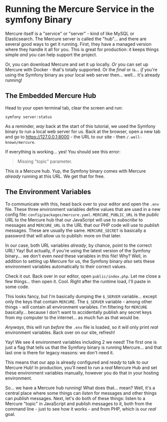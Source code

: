 # Running the Mercure Service in the symfony Binary

Mercure itself is a "service" or "server" - kind of like MySQL or Elasticsearch.
The Mercure server is called the "hub"... and there are several good ways to get
it running. First, they have a managed version where they handle it all for you.
This is great for production: it keeps things simple *and* you can help support
the project.

Or, you can download Mercure and set it up locally. *Or* you can set up Mercure
with Docker - that's totally supported. Or the *final* or is... *if* you're using
the Symfony binary as your local web server then... well... it's already running!

## The Embedded Mercure Hub

Head to your open terminal tab, clear the screen and run:

```terminal
symfony server:status
```

As a reminder, *way* back at the start of this tutorial, we used the Symfony
binary to run a local web server for us. Back at the browser, open a new tab
and go to https://127.0.0.1:8000 - the URL to our site - then `/.well-known/mercure`.

If everything is working... yes! You should see this error:

> Missing "topic" parameter.

This *is* a Mercure hub. Yup, the Symfony binary comes with Mercure *already*
running at this URL. We get that for free.

## The Environment Variables

To communicate with this, head back over to your editor and open the `.env` file.
These three environment variables define values that are used in a new
config file: `config/packages/mercure.yaml`. `MERCURE_PUBLIC_URL` is the
*public* URL to the Mercure hub that our JavaScript will use to *subscribe* to
messages and `MERCURE_URL` is the URL that our PHP code will use to *publish*
messages. These are usually the same. `MERCURE_SECRET` is basically a password
that will allow us to publish: more on that later.

In our case, both URL variables *already*, by chance, point to the correct URL!
Yay! But actually, if you're using the latest version of the Symfony binary... we
don't even *need* these variables in this file! Why? Well, in addition to setting
up Mercure for us, the Symfony binary *also* sets these environment variables
automatically to their correct values.

Check it out. Back over in our editor, open `public/index.php`. Let me close a
few things... then open it. Cool. Right after the runtime load, I'll paste in
some code.

This looks fancy, but I'm basically dumping the `$_SERVER` variable... except
only the keys that contain `MERCURE`. The `$_SERVER` variable - among other things -
will contain all environment variables. I'm filtering for `MERCURE` basically...
because I don't want to accidentally publish any secret keys from my computer
to the internet... as much fun as that would be.

*Anyways*, this will run *before* the `.env` file is loaded, so it will only
print *real* environment variables. Back over on our site, refresh!

Yay! We see 4 environment variables including 2 we need! The first one is just
a flag that tells us that the Symfony binary is running Mercure... and that last
one is there for legacy reasons: we don't need it.

This means that our app is already configured and *ready* to talk to our Mercure
Hub! In production, you'll need to run a *real* Mercure Hub and set these environment
variables manually, however you do that in your hosting environment.

So... we have a Mercure hub running! What does that... mean? Well, it's a central
place where some things can *listen* for messages and other things can *publish*
messages. Next, let's do both of these things: listen to a Mercure "topic" in
JavaScript and publish messages to it, both from the command line - just to see
how it works - and from PHP, which is our *real* goal.
